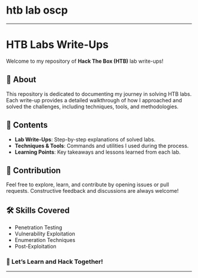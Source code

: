 # htb lab oscp
---

# HTB Labs Write-Ups  

Welcome to my repository of **Hack The Box (HTB)** lab write-ups!  

## 🌟 About  
This repository is dedicated to documenting my journey in solving HTB labs. Each write-up provides a detailed walkthrough of how I approached and solved the challenges, including techniques, tools, and methodologies.  

## 📂 Contents  
- **Lab Write-Ups**: Step-by-step explanations of solved labs.  
- **Techniques & Tools**: Commands and utilities I used during the process.  
- **Learning Points**: Key takeaways and lessons learned from each lab.  

## 🤝 Contribution  
Feel free to explore, learn, and contribute by opening issues or pull requests. Constructive feedback and discussions are always welcome!  

## 🛠 Skills Covered  
- Penetration Testing  
- Vulnerability Exploitation  
- Enumeration Techniques  
- Post-Exploitation  

### 🚀 Let’s Learn and Hack Together!  

---

